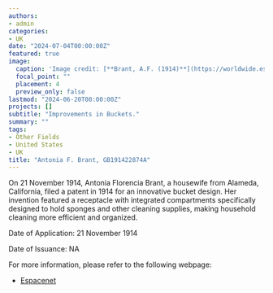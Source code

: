 ```yaml
---
authors:
- admin
categories:
- UK
date: "2024-07-04T00:00:00Z"
featured: true
image:
  caption: 'Image credit: [**Brant, A.F. (1914)**](https://worldwide.espacenet.com/patent/search/family/032682976/publication/GB191422874A?q=in%3Dantonia%20florencia&queryLang=en%3Ade%3Afr)'
  focal_point: ""
  placement: 4
  preview_only: false
lastmod: "2024-06-20T00:00:00Z"
projects: []
subtitle: "Improvements in Buckets."
summary: ""
tags:
- Other Fields
- United States
- UK
title: "Antonia F. Brant, GB191422874A"
---
```

On 21 November 1914, Antonia Florencia Brant, a housewife from Alameda, California, filed a patent in 1914 for an innovative bucket design. Her invention featured a receptacle with integrated compartments specifically designed to hold sponges and other cleaning supplies, making household cleaning more efficient and organized. 

Date of Application: 21 November 1914  

Date of Issuance: NA

For more information, please refer to the following webpage: 

- [Espacenet](https://worldwide.espacenet.com/patent/search/family/032682976/publication/GB191422874A?q=in%3Dantonia%20florencia%20brant)